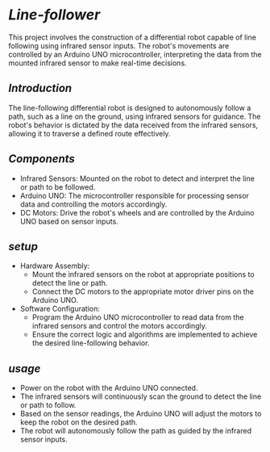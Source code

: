 # *Line-follower*
This project involves the construction of a differential robot capable of line following using infrared sensor inputs. The robot's movements are controlled by an Arduino UNO microcontroller, interpreting the data from the mounted infrared sensor to make real-time decisions.
## *Introduction*
The line-following differential robot is designed to autonomously follow a path, such as a line on the ground, using infrared sensors for guidance. The robot's behavior is dictated by the data received from the infrared sensors, allowing it to traverse a defined route effectively.
## *Components*
- Infrared Sensors: Mounted on the robot to detect and interpret the line or path to be followed.
- Arduino UNO: The microcontroller responsible for processing sensor data and controlling the motors accordingly.
- DC Motors: Drive the robot's wheels and are controlled by the Arduino UNO based on sensor inputs.
## *setup*
- Hardware Assembly:
  - Mount the infrared sensors on the robot at appropriate positions to detect the line or path.
  - Connect the DC motors to the appropriate motor driver pins on the Arduino UNO.
- Software Configuration:
  - Program the Arduino UNO microcontroller to read data from the infrared sensors and control the motors accordingly.
  - Ensure the correct logic and algorithms are implemented to achieve the desired line-following behavior.
## *usage*
- Power on the robot with the Arduino UNO connected.
- The infrared sensors will continuously scan the ground to detect the line or path to follow.
- Based on the sensor readings, the Arduino UNO will adjust the motors to keep the robot on the desired path.
- The robot will autonomously follow the path as guided by the infrared sensor inputs.
